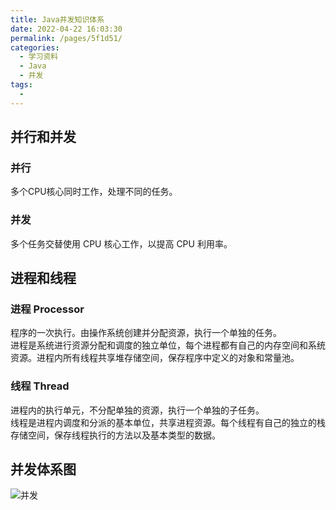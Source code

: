 ```yaml
---
title: Java并发知识体系
date: 2022-04-22 16:03:30
permalink: /pages/5f1d51/
categories:
  - 学习资料
  - Java
  - 并发
tags:
  - 
---
```



## 并行和并发
### 并行
多个CPU核心同时工作，处理不同的任务。
### 并发
多个任务交替使用 CPU 核心工作，以提高 CPU 利用率。

## 进程和线程
### 进程 Processor
程序的一次执行。由操作系统创建并分配资源，执行一个单独的任务。  
进程是系统进行资源分配和调度的独立单位，每个进程都有自己的内存空间和系统资源。进程内所有线程共享堆存储空间，保存程序中定义的对象和常量池。
### 线程 Thread
进程内的执行单元，不分配单独的资源，执行一个单独的子任务。  
线程是进程内调度和分派的基本单位，共享进程资源。每个线程有自己的独立的栈存储空间，保存线程执行的方法以及基本类型的数据。

## 并发体系图
![并发](/images/java-concurrent-overview-1.png)